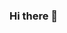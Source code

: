 ### Hi there 👋

<!--
**hiosi123/hiosi123** is a ✨ _special_ ✨ repository because its `README.md` (this file) appears on your GitHub profile.

Here are some ideas to get you started:

- 🔭 I’m currently working on javascript backend server
- 🌱 I’m currently learning javascript, nestjs, graphql, postman, docker, nodejs
- 👯 I’m looking to collaborate on 
- 🤔 I’m looking for help with more info about javascript
- 💬 Ask me about javascript, 
- 📫 How to reach me: tls1641@gmail.com
- 😄 Pronouns: perfectness
- ⚡ Fun fact: alwaying eating
-->
